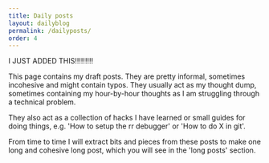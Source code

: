 ```yaml
---
title: Daily posts
layout: dailyblog
permalink: /dailyposts/
order: 4
---
```


I JUST ADDED THIS!!!!!!!!!

This page contains my draft posts. They are pretty informal, sometimes incohesive and might contain typos.
They usually act as my thought dump, sometimes containing my hour-by-hour thoughts as
I am struggling through a technical problem.

They also act as a collection of hacks I have learned
or small guides for doing things, e.g. 'How to setup the rr debugger' or 'How to do X in git'.

From time to time I will extract bits and pieces from these posts to make one long and cohesive long post,
which you will see in the 'long posts' section.


